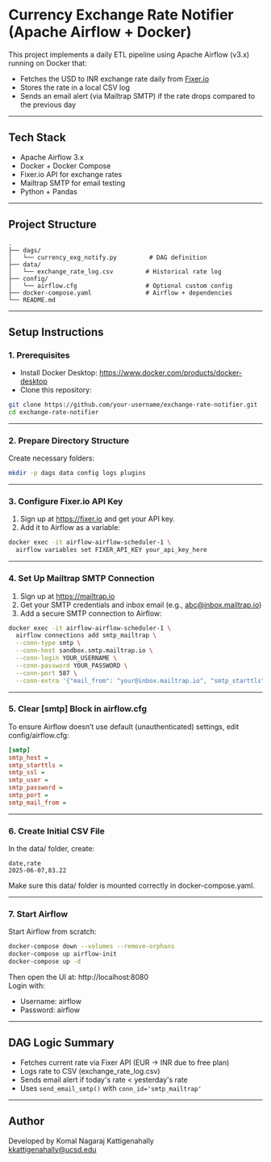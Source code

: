 # Currency Exchange Rate Notifier (Apache Airflow + Docker)

This project implements a daily ETL pipeline using Apache Airflow (v3.x) running on Docker that:

- Fetches the USD to INR exchange rate daily from [Fixer.io](https://fixer.io)
- Stores the rate in a local CSV log
- Sends an email alert (via Mailtrap SMTP) if the rate drops compared to the previous day

---

## Tech Stack

- Apache Airflow 3.x
- Docker + Docker Compose
- Fixer.io API for exchange rates
- Mailtrap SMTP for email testing
- Python + Pandas

---

## Project Structure

```
.
├── dags/
│   └── currency_exg_notify.py         # DAG definition
├── data/
│   └── exchange_rate_log.csv         # Historical rate log
├── config/
│   └── airflow.cfg                   # Optional custom config
├── docker-compose.yaml               # Airflow + dependencies
└── README.md
```

---

## Setup Instructions

### 1. Prerequisites

- Install Docker Desktop: https://www.docker.com/products/docker-desktop
- Clone this repository:

```bash
git clone https://github.com/your-username/exchange-rate-notifier.git
cd exchange-rate-notifier
```

---

### 2. Prepare Directory Structure

Create necessary folders:

```bash
mkdir -p dags data config logs plugins
```

---

### 3. Configure Fixer.io API Key

1. Sign up at https://fixer.io and get your API key.
2. Add it to Airflow as a variable:

```bash
docker exec -it airflow-airflow-scheduler-1 \
  airflow variables set FIXER_API_KEY your_api_key_here
```

---

### 4. Set Up Mailtrap SMTP Connection

1. Sign up at https://mailtrap.io
2. Get your SMTP credentials and inbox email (e.g., abc@inbox.mailtrap.io)
3. Add a secure SMTP connection to Airflow:

```bash
docker exec -it airflow-airflow-scheduler-1 \
  airflow connections add smtp_mailtrap \
  --conn-type smtp \
  --conn-host sandbox.smtp.mailtrap.io \
  --conn-login YOUR_USERNAME \
  --conn-password YOUR_PASSWORD \
  --conn-port 587 \
  --conn-extra '{"mail_from": "your@inbox.mailtrap.io", "smtp_starttls": true, "smtp_ssl": false}'
```

---

### 5. Clear [smtp] Block in airflow.cfg

To ensure Airflow doesn’t use default (unauthenticated) settings, edit config/airflow.cfg:

```ini
[smtp]
smtp_host =
smtp_starttls =
smtp_ssl =
smtp_user =
smtp_password =
smtp_port =
smtp_mail_from =
```

---

### 6. Create Initial CSV File

In the data/ folder, create:

```csv
date,rate
2025-06-07,83.22
```

Make sure this data/ folder is mounted correctly in docker-compose.yaml.

---

### 7. Start Airflow

Start Airflow from scratch:

```bash
docker-compose down --volumes --remove-orphans
docker-compose up airflow-init
docker-compose up -d
```

Then open the UI at: http://localhost:8080  
Login with:
- Username: airflow
- Password: airflow

---


## DAG Logic Summary

- Fetches current rate via Fixer API (EUR → INR due to free plan)
- Logs rate to CSV (exchange_rate_log.csv)
- Sends email alert if today's rate < yesterday's rate
- Uses `send_email_smtp()` with `conn_id='smtp_mailtrap'`

---
## Author

Developed by Komal Nagaraj Kattigenahally  
kkattigenahally@ucsd.edu
